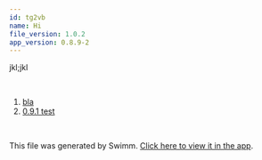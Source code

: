 ```yaml
---
id: tg2vb
name: Hi
file_version: 1.0.2
app_version: 0.8.9-2
---
```


<!-- Intro - Do not remove this comment -->
jkl;jkl

<br/>

<!-- Steps - Do not remove this comment -->
1. [bla](bla.233bj.sw.md)
2. [0.9.1 test](091-test.9njz8.pl.sw.md)


<br/>

This file was generated by Swimm. [Click here to view it in the app](https://swimm-web-app.web.app/repos/ls4DA2fLasmQuEbT4ipw/docs/tg2vb).
